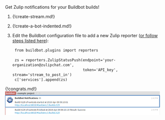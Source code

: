 Get Zulip notifications for your Buildbot builds!

1. {!create-stream.md!}

1. {!create-a-bot-indented.md!}

1. Edit the Buildbot configuration file to add a new Zulip reporter
 ([or follow steps listed here](http://docs.buildbot.net/latest/manual/configuration/reporters.html#zulipstatuspush)):

        from buildbot.plugins import reporters

        zs = reporters.ZulipStatusPush(endpoint='your-organization@zulipchat.com',
                                       token='API_key', stream='stream_to_post_in')
        c['services'].append(zs)

{!congrats.md!}
![](/static/images/integrations/buildbot/001.png)
